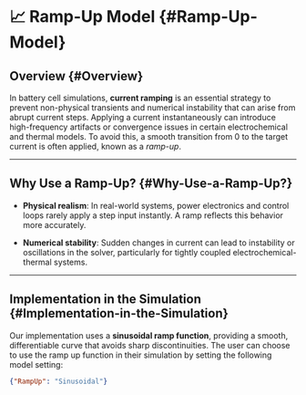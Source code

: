 
# 📈 Ramp-Up Model {#Ramp-Up-Model}

## Overview {#Overview}

In battery cell simulations, **current ramping** is an essential strategy to prevent non-physical transients and numerical instability that can arise from abrupt current steps. Applying a current instantaneously can introduce high-frequency artifacts or convergence issues in certain electrochemical and thermal models. To avoid this, a smooth transition from 0 to the target current is often applied, known as a _ramp-up_.


---


## Why Use a Ramp-Up? {#Why-Use-a-Ramp-Up?}
- **Physical realism**: In real-world systems, power electronics and control loops rarely apply a step input instantly. A ramp reflects this behavior more accurately.
  
- **Numerical stability**: Sudden changes in current can lead to instability or oscillations in the solver, particularly for tightly coupled electrochemical-thermal systems.
  


---


## Implementation in the Simulation {#Implementation-in-the-Simulation}

Our implementation uses a **sinusoidal ramp function**, providing a smooth, differentiable curve that avoids sharp discontinuities. The user can choose to use the ramp up function in their simulation by setting the following model setting:

```JSON
{"RampUp": "Sinusoidal"}
```


```

```

